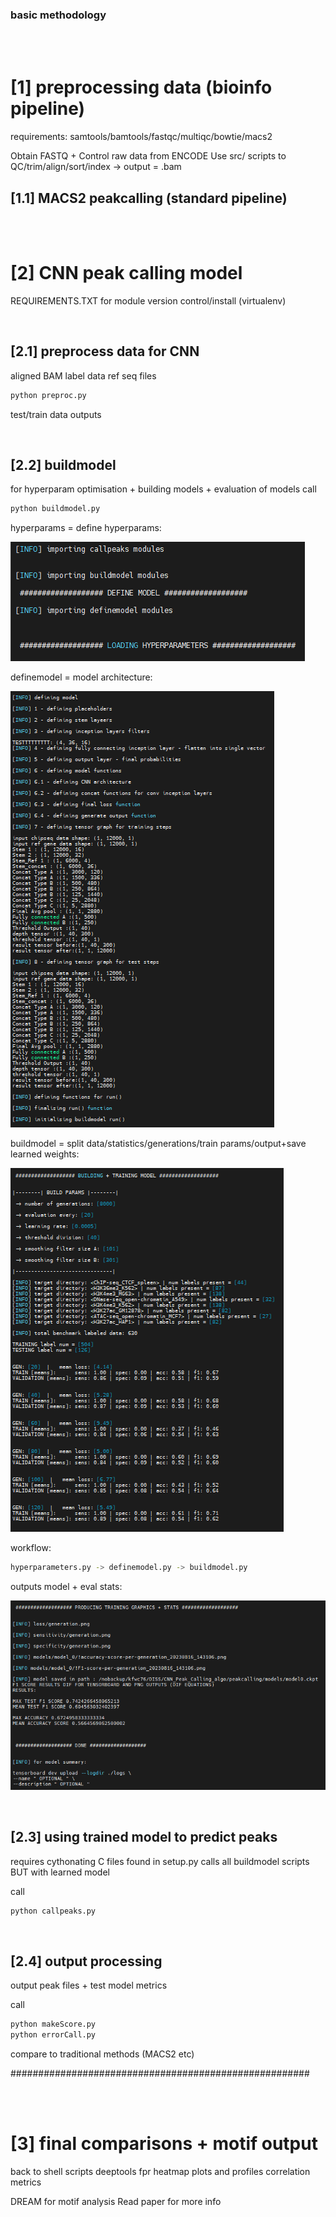 ### basic methodology

<br>
<br>

# [1] preprocessing data (bioinfo pipeline)

requirements: samtools/bamtools/fastqc/multiqc/bowtie/macs2

Obtain FASTQ + Control raw data from ENCODE
Use src/ scripts to QC/trim/align/sort/index -> output = .bam

## [1.1] MACS2 peakcalling (standard pipeline)

<br>
<br>

# [2] CNN peak calling model

REQUIREMENTS.TXT for module version control/install (virtualenv)

<br>

## [2.1] preprocess data for CNN

aligned BAM
label data
ref seq files

```sh
python preproc.py
```

test/train data outputs

<br>

## [2.2] buildmodel

for hyperparam optimisation + building models + evaluation of models
call
```sh
python buildmodel.py
```
hyperparams = define hyperparams:

<p align="left">
    <img src="pics/defineHP.png">
</p>

definemodel = model architecture:

<p align="left">
    <img src="pics/definemodel.png">
</p>

buildmodel = split data/statistics/generations/train params/output+save learned weights:

<p align="left">
    <img src="pics/buildmodel.png">
</p>


workflow:
```sh
hyperparameters.py -> definemodel.py -> buildmodel.py
```
outputs model + eval stats:

<p align="left">
    <img src="pics/modeloutput_evals.png">
</p>

<br>

## [2.3] using trained model to predict peaks

requires cythonating C files found in setup.py 
calls all buildmodel scripts BUT with learned model

call
```sh
python callpeaks.py
```

<br>

## [2.4] output processing

output peak files + test model metrics

call
```sh
python makeScore.py
python errorCall.py
```
compare to traditional methods (MACS2 etc)

######################################################

<br>
<br>

# [3] final comparisons + motif output

back to shell scripts
deeptools fpr heatmap plots and profiles
correlation metrics

DREAM for motif analysis
Read paper for more info

<br>
